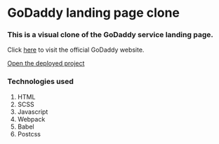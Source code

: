 # GoDaddy landing page clone

### This is a visual clone of the GoDaddy service landing page.

Click [here](https://www.godaddy.com/) to visit the official GoDaddy website.

[Open the deployed project](https://kowalowy1234.github.io/GoDaddy-clone/)

### Technologies used

1. HTML
2. SCSS
3. Javascript
4. Webpack
5. Babel
6. Postcss
